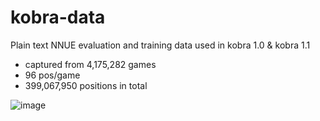 # kobra-data

Plain text NNUE evaluation and training data used in kobra 1.0 & kobra 1.1

- captured from 4,175,282	games
- 96 pos/game
- 399,067,950	positions in total

![image](https://github.com/jasper-sinclair/kobra-data/assets/118207713/ffbd1919-b757-49da-aee2-c1824e27a7d6)
